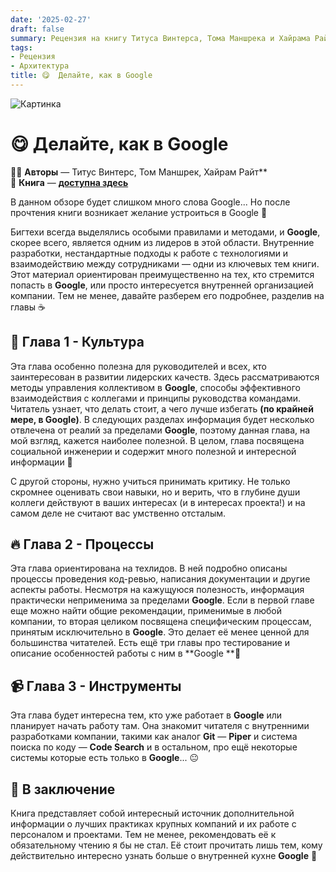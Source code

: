 ```yaml
---
date: '2025-02-27'
draft: false
summary: Рецензия на книгу Титуса Винтерса, Тома Маншрека и Хайрама Райта — Делай, как в Google
tags:
- Рецензия
- Архитектура
title: 😋  Делайте, как в Google
---
```


![Картинка](https://adamanr.github.io/blog/images/posts/image_106.jpg)

# 😋 **Делайте, как в Google**

🧍‍♂️ **Авторы** — Титус Винтерс, Том Маншрек, Хайрам Райт**\
📕 **Книга** — [**доступна здесь**](https://t.me/c/2238954094/17)

В данном обзоре будет слишком много слова Google... Но после прочтения книги возникает желание устроиться в Google 🥪

Бигтехи всегда выделялись особыми правилами и методами, и **Google**, скорее всего, является одним из лидеров в этой области. Внутренние разработки, нестандартные подходы к работе с технологиями и взаимодействию между сотрудниками — одни из ключевых тем книги. Этот материал ориентирован преимущественно на тех, кто стремится попасть в **Google**, или просто интересуется внутренней организацией компании. Тем не менее, давайте разберем его подробнее, разделив на главы ☕️

## 🤝 **Глава 1 - Культура**
Эта глава особенно полезна для руководителей и всех, кто заинтересован в развитии лидерских качеств. Здесь рассматриваются методы управления коллективом в **Google**, способы эффективного взаимодействия с коллегами и принципы руководства командами. Читатель узнает, что делать стоит, а чего лучше избегать __(по крайней мере, в **Google**)__. В следующих разделах информация будет несколько отвлечена от реалий за пределами **Google**, поэтому данная глава, на мой взгляд, кажется наиболее полезной. В целом, глава посвящена социальной инженерии и содержит много полезной и интересной информации 🔫

С другой стороны, нужно учиться принимать критику. Не только скромнее оценивать свои навыки, но и верить, что в глубине души коллеги действуют в ваших интересах (и в интересах проекта!) и на самом деле не считают вас умственно отсталым.

## 🔥 **Глава 2 - Процессы**
Эта глава ориентирована на техлидов. В ней подробно описаны процессы проведения код-ревью, написания документации и другие аспекты работы. Несмотря на кажущуюся полезность, информация практически неприменима за пределами **Google**. Если в первой главе еще можно найти общие рекомендации, применимые в любой компании, то вторая целиком посвящена специфическим процессам, принятым исключительно в **Google**. Это делает её менее ценной для большинства читателей. Есть ещё три главы про тестирование и описание особенностей работы с ним в **Google ****💊**

## 📹 **Глава 3 - Инструменты**
Эта глава будет интересна тем, кто уже работает в **Google** или планирует начать работу там. Она знакомит читателя с внутренними разработками компании, такими как аналог **Git** — **Piper** и система поиска по коду — **Code Search** и в остальном, про ещё некоторые системы которые есть только в **Google**... 😐


## 🥱 **В заключение**
Книга представляет собой интересный источник дополнительной информации о лучших практиках крупных компаний и их работе с персоналом и проектами. Тем не менее, рекомендовать её к обязательному чтению я бы не стал. Её стоит прочитать лишь тем, кому действительно интересно узнать больше о внутренней кухне **Google** 🥪

